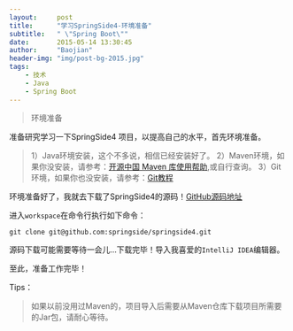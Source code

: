 ```yaml
---
layout:     post
title:      "学习SpringSide4-环境准备"
subtitle:   " \"Spring Boot\""
date:       2015-05-14 13:30:45
author:     "Baojian"
header-img: "img/post-bg-2015.jpg"
tags:
    - 技术
    - Java
    - Spring Boot
---
```


> 环境准备

准备研究学习一下SpringSide4 项目，以提高自己的水平，首先环境准备。

> 1）Java环境安装，这个不多说，相信已经安装好了。
> 2）Maven环境，如果你没安装，请参考：[开源中国 Maven 库使用帮助](http://maven.oschina.net/help.html),或自行查询。
> 3）Git环境，如果你也没安装，请参考：[Git教程](http://www.liaoxuefeng.com/wiki/0013739516305929606dd18361248578c67b8067c8c017b000)

环境准备好了，我就去下载了SpringSide4的源码！[GitHub源码地址](https://github.com/springside/springside4)

进入`workspace`在命令行执行如下命令：

	git clone git@github.com:springside/springside4.git

源码下载可能需要等待一会儿...下载完毕！导入我喜爱的`IntelliJ IDEA`编辑器。

至此，准备工作完毕！

Tips：
> 如果以前没用过Maven的，项目导入后需要从Maven仓库下载项目所需要的Jar包，请耐心等待。